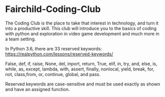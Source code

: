 # Fairchild-Coding-Club
The Coding Club is the place to take that interest in technology, and turn it into a productive skill. 
This club will introduce you to the basics of coding with python and exploration in video game development and much more in a team setting.

In Python 3.6, there are 33 reserved keywords: https://realpython.com/lessons/reserved-keywords/

False, def, if, raise, None, del, inport, return, True, elif, in, try, and, else, is, 
while, as, except, lambda, with, assert, finally, nonlocal, yield, break, for, not, class,from, or, continue, global, and pass.

Reserved keywords are case-sensitive and must be used exactly as shown and have an assigned function.
